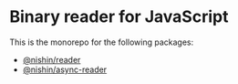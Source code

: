 # Binary reader for JavaScript

This is the monorepo for the following packages:

- [@nishin/reader](packages/reader)
- [@nishin/async-reader](packages/async-reader)
